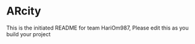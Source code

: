 # ARcity
This is the initiated README for team HariOm987, Please edit this as you build your project
